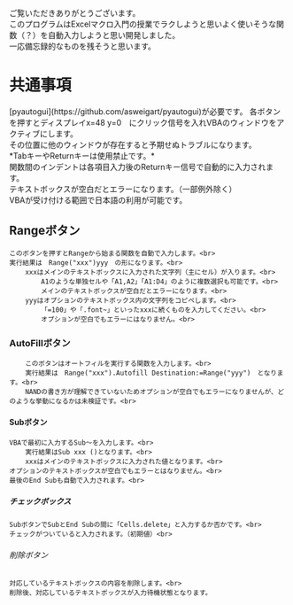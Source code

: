 ご覧いただきありがとうございます。<br>
このプログラムはExcelマクロ入門の授業でラクしようと思いよく使いそうな関数（？）を自動入力しようと思い開発しました。<br>
一応備忘録的なものを残そうと思います。<br>

<h1>共通事項</h1>
    [pyautogui](https://github.com/asweigart/pyautogui)が必要です。
    各ボタンを押すとディスプレイx=48 y=0　にクリック信号を入れVBAのウィンドウをアクティブにします。<br>
    その位置に他のウィンドウが存在すると予期せぬトラブルになります。<br>
    *TabキーやReturnキーは使用禁止です。*<br>
    関数間のインデントは各項目入力後のReturnキー信号で自動的に入力されます。<br>
    テキストボックスが空白だとエラーになります。（一部例外除く）<br>
    VBAが受け付ける範囲で日本語の利用が可能です。<br>

## Rangeボタン
    このボタンを押すとRangeから始まる関数を自動で入力します。<br>
    実行結果は　Range("xxx")yyy　の形になります。<br>
        xxxはメインのテキストボックスに入力された文字列（主にセル）が入ります。<br>
            A1のような単独セルや「A1,A2」「A1:D4」のように複数選択も可能です。<br>
            メインのテキストボックスが空白だとエラーになります。<br>
        yyyはオプションのテキストボックス内の文字列をコピペします。<br>
            「=100」や「.font~」といったxxxに続くものを入力してください。<br>
            オプションが空白でもエラーにはなりません。<br>
### AutoFillボタン
        このボタンはオートフィルを実行する関数を入力します。<br>
        実行結果は　Range("xxx").Autofill Destination:=Range("yyy")　となります。<br>
        NANDの書き方が理解できていないためオプションが空白でもエラーになりませんが、どのような挙動になるかは未検証です。<br>
#### Subボタン
    VBAで最初に入力するSub～を入力します。<br>
        実行結果はSub xxx ()となります。<br>
        xxxはメインのテキストボックスに入力された値となります。<br>
    オプションのテキストボックスが空白でもエラーとはなりません。<br>
    最後のEnd Subも自動で入力されます。<br>
##### チェックボックス
    SubボタンでSubとEnd Subの間に「Cells.delete」と入力するか否かです。<br>
    チェックがついていると入力されます。（初期値）<br>
###### 削除ボタン
    対応しているテキストボックスの内容を削除します。<br>
    削除後、対応しているテキストボックスが入力待機状態となります。


　
